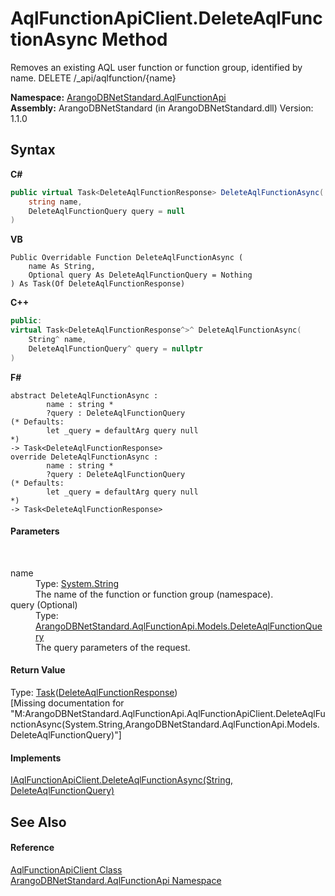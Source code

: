 # AqlFunctionApiClient.DeleteAqlFunctionAsync Method 
 

Removes an existing AQL user function or function group, identified by name. DELETE /_api/aqlfunction/{name}

**Namespace:**&nbsp;<a href="9e7a61c2-48d3-6f6b-39e9-eee0bd305b09">ArangoDBNetStandard.AqlFunctionApi</a><br />**Assembly:**&nbsp;ArangoDBNetStandard (in ArangoDBNetStandard.dll) Version: 1.1.0

## Syntax

**C#**<br />
``` C#
public virtual Task<DeleteAqlFunctionResponse> DeleteAqlFunctionAsync(
	string name,
	DeleteAqlFunctionQuery query = null
)
```

**VB**<br />
``` VB
Public Overridable Function DeleteAqlFunctionAsync ( 
	name As String,
	Optional query As DeleteAqlFunctionQuery = Nothing
) As Task(Of DeleteAqlFunctionResponse)
```

**C++**<br />
``` C++
public:
virtual Task<DeleteAqlFunctionResponse^>^ DeleteAqlFunctionAsync(
	String^ name, 
	DeleteAqlFunctionQuery^ query = nullptr
)
```

**F#**<br />
``` F#
abstract DeleteAqlFunctionAsync : 
        name : string * 
        ?query : DeleteAqlFunctionQuery 
(* Defaults:
        let _query = defaultArg query null
*)
-> Task<DeleteAqlFunctionResponse> 
override DeleteAqlFunctionAsync : 
        name : string * 
        ?query : DeleteAqlFunctionQuery 
(* Defaults:
        let _query = defaultArg query null
*)
-> Task<DeleteAqlFunctionResponse> 
```


#### Parameters
&nbsp;<dl><dt>name</dt><dd>Type: <a href="https://docs.microsoft.com/dotnet/api/system.string" target="_blank" rel="noopener noreferrer">System.String</a><br />The name of the function or function group (namespace).</dd><dt>query (Optional)</dt><dd>Type: <a href="79449c82-c628-cf4b-1647-3ce515d37653">ArangoDBNetStandard.AqlFunctionApi.Models.DeleteAqlFunctionQuery</a><br />The query parameters of the request.</dd></dl>

#### Return Value
Type: <a href="https://docs.microsoft.com/dotnet/api/system.threading.tasks.task-1" target="_blank" rel="noopener noreferrer">Task</a>(<a href="51394b2c-c48c-4cac-71b5-cf2c4b7c7aa8">DeleteAqlFunctionResponse</a>)<br />\[Missing <returns> documentation for "M:ArangoDBNetStandard.AqlFunctionApi.AqlFunctionApiClient.DeleteAqlFunctionAsync(System.String,ArangoDBNetStandard.AqlFunctionApi.Models.DeleteAqlFunctionQuery)"\]

#### Implements
<a href="5eb0f0ec-2865-3276-9b94-626c49d1275f">IAqlFunctionApiClient.DeleteAqlFunctionAsync(String, DeleteAqlFunctionQuery)</a><br />

## See Also


#### Reference
<a href="93a70d3e-43eb-c1f0-6613-b8427d240577">AqlFunctionApiClient Class</a><br /><a href="9e7a61c2-48d3-6f6b-39e9-eee0bd305b09">ArangoDBNetStandard.AqlFunctionApi Namespace</a><br />